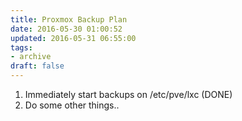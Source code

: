 ```yaml
---
title: Proxmox Backup Plan
date: 2016-05-30 01:00:52
updated: 2016-05-31 06:55:00
tags:
- archive
draft: false
---
```


1. Immediately start backups on /etc/pve/lxc (DONE)
2. Do some other things..